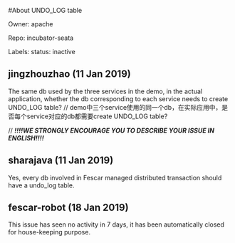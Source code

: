 #About UNDO_LOG table

Owner: apache

Repo: incubator-seata

Labels: status: inactive 

## jingzhouzhao (11 Jan 2019)

The same db used by the three services in the demo, in the actual application, whether the db corresponding to each service needs to create UNDO_LOG table?
// demo中三个service使用的同一个db，在实际应用中，是否每个service对应的db都需要create UNDO_LOG table?

// ***!!!!WE STRONGLY ENCOURAGE YOU TO DESCRIBE YOUR ISSUE IN ENGLISH!!!!***

## sharajava (11 Jan 2019)

Yes, every db involved in Fescar managed distributed transaction should have a  undo_log table.

## fescar-robot (18 Jan 2019)

This issue has seen no activity in 7 days, it has been automatically closed for house-keeping purpose.

